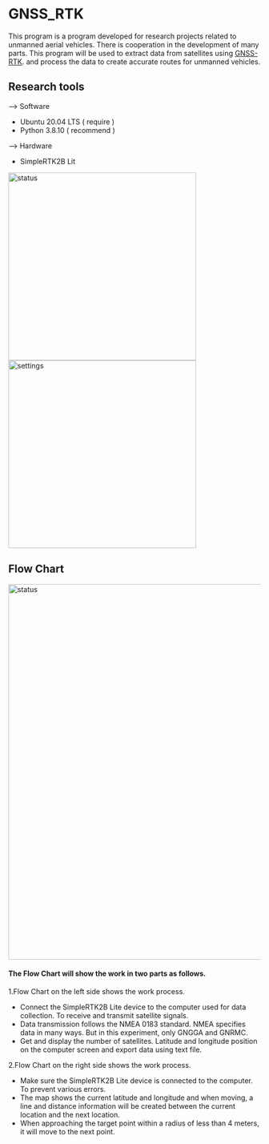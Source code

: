 # GNSS_RTK

This program is a program developed for research projects related to unmanned aerial vehicles. There is cooperation in the development of many parts. This program will be used to extract data from satellites using [GNSS-RTK](https://www.ardusimple.com/product/simplertk2blite/). and process the data to create accurate routes for unmanned vehicles.
 
## Research tools
--> Software
<ul>
   <li>Ubuntu 20.04 LTS ( require ) </li>
   <li>Python 3.8.10 ( recommend )</li>
</ul>

--> Hardware
<ul>
   <li>SimpleRTK2B Lit</li>
</ul>
<img src="https://github.com/SupakunZ/GNSS_RTK/assets/168329218/9d1c6172-f1e7-482b-804c-a12da48d5eb3" alt="status" width="375"/> <img src="https://github.com/SupakunZ/GNSS_RTK/assets/168329218/3426ee5a-7d3b-4fae-a394-a6bb6d542cb0" alt="settings" width="375"/>

## Flow Chart
<img src="https://github.com/SupakunZ/GNSS_RTK/assets/168329218/4323387b-3ea9-4794-96f7-649031daab41" alt="status" width="750"/>

#### The Flow Chart will show the work in two parts as follows.
1.Flow Chart on the left side shows the work process.
<ul>
   <li>Connect the SimpleRTK2B Lite device to the computer used for data collection. To receive and transmit satellite signals.</li>
   <li>Data transmission follows the NMEA 0183 standard. NMEA specifies data in many ways. But in this experiment, only GNGGA and GNRMC.</li>
   <li>Get and display the number of satellites. Latitude and longitude position on the computer screen and export data using text file.</li>                                                                                                  
</ul>
2.Flow Chart on the right side shows the work process.
<ul>
   <li>Make sure the SimpleRTK2B Lite device is connected to the computer. To prevent various errors.</li>
   <li>The map shows the current latitude and longitude and when moving, a line and distance information will be created between the current location and the next location.</li>
   <li>When approaching the target point within a radius of less than 4 meters, it will move to the next point.</li>                                                                                                  
</ul>

